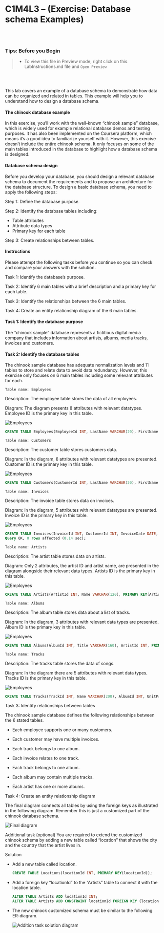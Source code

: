 # C1M4L3 – (Exercise: Database schema Examples)

<br><br>
 ### **Tips: Before you Begin**
> - To view this file in Preview mode, right click on this LabInstructions.md file and `Open Preview`

<br>
<br>

This lab covers an example of a database schema to demonstrate how data can be organized and related in tables. This example will help you to understand how to design a database schema.

#### The chinook database example
In this exercise, you’ll work with the well-known “chinook sample” database, which is widely used for example relational database demos and testing purposes. It has also been implemented on the Coursera platform, which means it’s a good idea to familiarize yourself with it. However, this exercise doesn’t include the entire chinook schema. It only focuses on some of the main tables introduced in the database to highlight how a database schema is designed.

#### Database schema design
Before you develop your database, you should design a relevant database schema to document the requirements and to propose an architecture for the database structure. To design a basic database schema, you need to apply the following steps:
 
Step 1: Define the database purpose. 

Step 2: Identify the database tables including:
* Table attributes
* Attribute data types
* Primary key for each table 

Step 3: Create relationships between tables.

#### Instructions
Please attempt the following tasks before you continue so you can check and compare your answers with the solution.

Task 1: Identify the database’s purpose. 

Task 2: Identify 6 main tables with a brief description and a primary key for each table. 

Task 3: Identify the relationships between the 6 main tables.

Task 4: Create an entity relationship diagram of the 6 main tables.

#### Task 1: Identify the database purpose
The “chinook sample” database represents a fictitious digital media company that includes information about artists, albums, media tracks, invoices and customers.

#### Task 2: Identify the database tables
The chinook sample database has adequate normalization levels and 11 tables to store and relate data to avoid data redundancy. However, this exercise only focuses on 6 main tables including some relevant attributes for each.


`Table name: Employees`

Description:  The employee table stores the data of all employees. 

Diagram: The diagram presents 8 attributes with relevant datatypes. Employee ID is the primary key in this table.	 

![Employees](DatabaseSchemaExamplesImages/Picture1.png)

```sql
CREATE TABLE Employees(EmployeeId INT, LastName VARCHAR(20), FirstName VARCHAR(20), Title VARCHAR(30), ReportsTo INT, BirthDate DATE, HireDate DATE, Address VARCHAR(70), PRIMARY KEY(EmployeeId));
```
 
`Table name: Customers`

Description: The customer table stores customers data. 

Diagram: In the diagram, 8 attributes with relevant datatypes are presented. Customer ID is the primary key in this table.	 

![Employees](DatabaseSchemaExamplesImages/Picture2.png)

```sql
CREATE TABLE Customers(CustomerId INT, LastName VARCHAR(20), FirstName VARCHAR(20), Company VARCHAR(30), Phone VARCHAR(20), Email VARCHAR(20), City VARCHAR(20), Address VARCHAR(70), PRIMARY KEY(CustomerId));
```

`Table name: Invoices`

Description: The invoice table stores data on invoices. 

Diagram: In the diagram, 5 attributes with relevant datatypes are presented. Invoice ID is the primary key in this table.	 

![Employees](DatabaseSchemaExamplesImages/Picture3.png)

```sql
CREATE TABLE Invoices(InvoiceId INT, CustomerId INT, InvoiceDate DATE, BillingAddress VARCHAR(100), BillingCity VARCHAR(50), PRIMARY KEY(InvoiceId));
Query OK, 0 rows affected (0.14 sec);
```

`Table name: Artists`

Description: The artist table stores data on artists. 

Diagram: Only 2 attributes, the artist ID and artist name, are presented in the diagram alongside their relevant data types. Artists ID is the primary key in this table.

![Employees](DatabaseSchemaExamplesImages/Picture4.png)

```sql
CREATE TABLE Artists(ArtistId INT, Name VARCHAR(120), PRIMARY KEY(ArtistId));
```

`Table name: Albums`

Description: The album table stores data about a list of tracks. 

Diagram: In the diagram, 3 attributes with relevant data types are presented. Album ID is the primary key in this table.

![Employees](DatabaseSchemaExamplesImages/Picture5.png)

```sql
CREATE TABLE Albums(AlbumId INT, Title VARCHAR(160), ArtistId INT, PRIMARY KEY(AlbumId));
```

`Table name: Tracks`

Description: The tracks table stores the data of songs. 

Diagram: In the diagram there are 5 attributes with relevant data types. Tracks ID is the primary key in this table.	 

![Employees](DatabaseSchemaExamplesImages/Picture6.png)

```sql
CREATE TABLE Tracks(TrackId INT, Name VARCHAR(200), AlbumId INT, UnitPrice DECIMAL, PRIMARY KEY(TrackId));
```

Task 3: Identify relationships between tables

The chinook sample database defines the following relationships between the 6 stated tables. 

- Each employee supports one or many customers.

- Each customer may have multiple invoices.

- Each track belongs to one album.

- Each invoice relates to one track.

- Each track belongs to one album.

- Each album may contain multiple tracks.

- Each artist has one or more albums.

Task 4: Create an entity relationship diagram

The final diagram connects all tables by using the foreign keys as illustrated in the following diagram. Remember this is just a customized part of the chinook database schema. 

![Final diagram](DatabaseSchemaExamplesImages/Picture7.png)


Additional task (optional)
You are required to extend the customized chinook schema by adding a new table called “location” that shows the city and the country that the artist lives in. 

Solution

- Add a new table called location.
    ```sql
    CREATE TABLE Locations(locationId INT, PRIMARY KEY(locationId));
    ```

- Add a foreign key “locationId” to the “Artists” table to connect it with the location table.

    ```sql
    ALTER TABLE Artists ADD locationId INT;
    ALTER TABLE Artists ADD CONSTRAINT locationId FOREIGN KEY (locationId) REFERENCES Locations(locationId);
    ```

- The new chinook customized schema must be similar to the following ER-diagram.

    ![Addition task solution diagram](DatabaseSchemaExamplesImages/Picture8.png)
